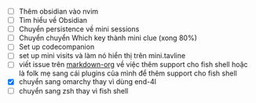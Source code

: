 - [ ] Thêm obsidian vào nvim
- [ ] Tìm hiểu về Obsidian
- [ ] Chuyển persistence về mini sessions
- [ ] Chuyển chuyển Which key thành mini clue (xong 80%)
- [ ] Set up codecompanion 
- [ ] set up mini visits và làm nó hiển thị trên mini.tavline
- [ ] viết issue trên [markdown-org](https://github.com/Kurama622/markdown-org/issues/new) về việc thêm support cho fish shell hoặc là folk mẹ sang cái plugins của mình để thêm support cho fish shell
- [x] chuyển sang omarchy thay vì dùng end-4l
- [ ] chuyển sang zsh thay vì fish shell
